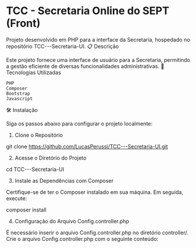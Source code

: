 # TCC - Secretaria Online do SEPT (Front)

Projeto desenvolvido em PHP para a interface da Secretaria, hospedado no repositório TCC---Secretaria-UI.
📋 Descrição

Este projeto fornece uma interface de usuário para a Secretaria, permitindo a gestão eficiente de diversas funcionalidades administrativas.
🚀 Tecnologias Utilizadas

    PHP
    Composer
    Bootstrap
    Javascript

🛠️ Instalação

Siga os passos abaixo para configurar o projeto localmente:
1. Clone o Repositório

git clone https://github.com/LucasPerussi/TCC---Secretaria-UI.git

2. Acesse o Diretório do Projeto

cd TCC---Secretaria-UI

3. Instale as Dependências com Composer

Certifique-se de ter o Composer instalado em sua máquina. Em seguida, execute:

composer install

4. Configuração do Arquivo Config.controller.php

É necessário inserir o arquivo Config.controller.php no diretório controller/. Crie o arquivo Config.controller.php com o seguinte conteúdo:

<?php
namespace API\Controller;

class Config
{
    // O IP local de sua máquina e substitua o nome da pasta criada
    const BASE_URL = "http://192.168.0.28/tcc-ui/";
    const DOMINIO = "/tcc-ui/";

    // Caso esteja usando a API localmente
    const API_URL = "localhost:3000/";


    const LOGIN_PAGE = self::BASE_URL . "login";
    const BASE_ACTION_URL = self::BASE_URL . "action";
    const BASE_CSS = self::BASE_URL . "src/css/";
    const BASE_JS = self::BASE_URL . "src/js/";
    const HOME_URL = self::BASE_URL . "dashboard";
    const BASE_PATH_JS = "src/js/";
    const SERVERNAME = "localhost";
}

Passos para Configuração:

    Crie o Arquivo:

    Navegue até o diretório controller/ e crie um novo arquivo chamado Config.controller.php.

    Adicione o Conteúdo:

    Copie e cole o código acima no arquivo criado.

    Ajuste as Constantes:
        BASE_URL: Altere para o IP local da sua máquina onde o projeto será executado.
        API_URL: Escolha entre usar a API local ou a online, comentando/descomentando conforme necessário.

🔧 Executando o Projeto

Após a configuração, você pode iniciar o servidor localmente. Apesar de recomendarmos o XAMPP, se estiver usando o PHP embutido, execute:

php -S localhost:8000

Acesse o projeto através do navegador em http://localhost:8000.
📞 Contato
Para mais informações, entre em contato através do perussilucas@hotmail.com.

# ==========================================================================

# TCC - Secretaria Online do SEPT (API)

API responsável pelas funções lógicas da implementação da nova secretaria online do SEPT. Este projeto faz parte do trabalho de conclusão de curso da equipe de graduação em TADS na UFPR.
📋 Descrição

A API fornece os serviços necessários para gerenciar as funcionalidades da secretaria online, incluindo autenticação, gerenciamento de usuários e integração com o banco de dados.
🚀 Tecnologias Utilizadas

    Node.js
    TypeScript
    Express
    Prisma ORM
    JWT (Json Web Tokens)
    JEST (Testes)

🛠️ Instalação

Siga os passos abaixo para configurar o projeto localmente:
1. Clone o Repositório

git clone https://github.com/LucasPerussi/TCC_Secretaria_Online_SEPT.git

2. Acesse o Diretório do Projeto

cd TCC_Secretaria_Online_SEPT

3. Instale as Dependências

Certifique-se de ter o Node.js e o npm instalados. Em seguida, execute:

npm install

4. Configure o Arquivo .env

Crie um arquivo .env na raiz do projeto com o seguinte conteúdo:

DATABASE_URL=mysql://root:@localhost:3306/tcc
DATABASE_URL_TESTS=mysql://root:@localhost:3306/tcc_tests

5. Configure o Banco de Dados

    Crie os bancos de dados tcc e tcc_tests localmente.
    Importe o script tcc.sql, localizado na pasta db do projeto, para ambos os bancos.

6. Inicie o Servidor

Para iniciar o servidor em desenvolvimento, execute:

npm run dev

Para rodar os testes, execute:

npm run test

⚠️ Problemas ao iniciar o projeto?
Caso ocorra algum problema, rode os comandos abaixo e tente novamente:

npx prisma db pull
npx prisma generate

📖 Documentação Online

Você pode acessar a documentação da API em:

https://documenter.getpostman.com/view/17286749/2sAY545dog
🔧 Scripts Disponíveis

Instalar dependências:

npm install

Iniciar servidor em desenvolvimento:

npm run dev

Iniciar servidor em produção:

npm start

Executar testes:

npm run test

📞 Contato
Para mais informações, entre em contato através do perussilucas@hotmail.com.
